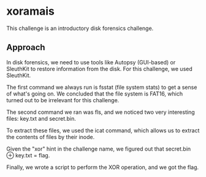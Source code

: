 # xoramais
This challenge is an introductory disk forensics challenge.

## Approach
In disk forensics, we need to use tools like Autopsy (GUI-based) or SleuthKit to restore information from the disk. For this challenge, we used SleuthKit.

The first command we always run is fsstat (file system stats) to get a sense of what's going on.
We concluded that the file system is FAT16, which turned out to be irrelevant for this challenge.

The second command we ran was fls, and we noticed two very interesting files: key.txt and secret.bin.

To extract these files, we used the icat command, which allows us to extract the contents of files by their inode.

Given the "xor" hint in the challenge name, we figured out that secret.bin ⊕ key.txt = flag.

Finally, we wrote a script to perform the XOR operation, and we got the flag.

